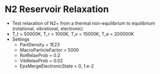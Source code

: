 # N2 Reservoir Relaxation
* Test relaxation of N2+ from a thermal non-equilibrium to equilibrium (rotational, vibrational, electronic)
* T_t = 50000K, T_r = 1000K, T_v = 15000K, T_e = 200000K
* Settings
  * PartDensity             = 1E23
  * MacroParticleFactor     = 5000
  * RotRelaxProb            = 0.2
  * VibRelaxProb            = 0.02
  * EpsMergeElectronicState = 0, 1.e-2